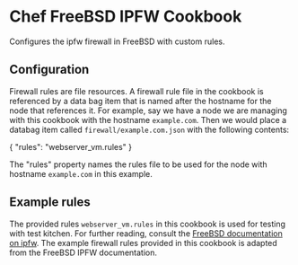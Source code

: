 # Chef FreeBSD IPFW Cookbook

Configures the ipfw firewall in FreeBSD with custom rules.

## Configuration

Firewall rules are file resources. A firewall rule file in the cookbook is
referenced by a data bag item that is named after the hostname for the node
that references it. For example, say we have a node we are managing with this
cookbook with the hostname `example.com`. Then we would place a databag item
called `firewall/example.com.json` with the following contents:

  {
    "rules": "webserver_vm.rules"
  }

The "rules" property names the rules file to be used for the node with hostname
`example.com` in this example.

## Example rules

The provided rules `webserver_vm.rules` in this cookbook is used for testing
with test kitchen. For further reading, consult the [FreeBSD documentation on
ipfw](https://www.freebsd.org/doc/en_US.ISO8859-1/books/handbook/firewalls-ipfw.html).
The example firewall rules provided in this cookbook is adapted from the
FreeBSD IPFW documentation.
